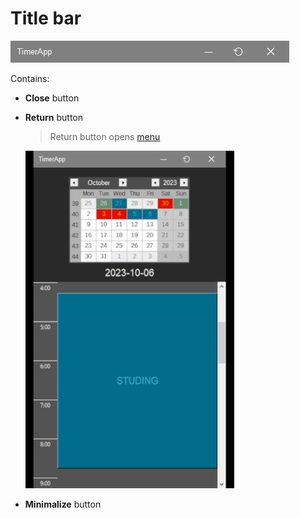 # Title bar

![title bar](../../Other/Assets/title_bar.png)

Contains:

- **Close** button

- **Return** button
  > Return button opens [menu](../Menu/)
  
  ![title bar](../../Other/Assets/title_bar_return.gif)

- **Minimalize** button